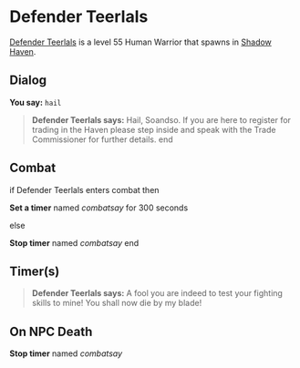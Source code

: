 # Defender Teerlals



[Defender Teerlals](/npc/150301) is a level 55 Human Warrior that spawns in [Shadow Haven](/zone/150).



## Dialog

**You say:** `hail`



>**Defender Teerlals says:** Hail, Soandso. If you are here to register for trading in the Haven please step inside and speak with the Trade Commissioner for further details.
end



## Combat

if Defender Teerlals enters combat  then


**Set a timer** named *combatsay* for 300 seconds

else


**Stop timer** named *combatsay*
end



## Timer(s)

>**Defender Teerlals says:** A fool you are indeed to test your fighting skills to mine!  You shall now die by my blade!


## On NPC Death

**Stop timer** named *combatsay*